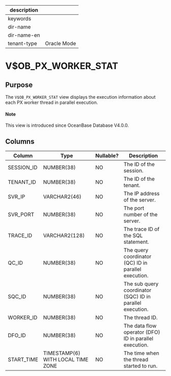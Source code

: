 |description||
|---|---|
|keywords||
|dir-name||
|dir-name-en||
|tenant-type|Oracle Mode|

# V$OB_PX_WORKER_STAT

## Purpose

The `V$OB_PX_WORKER_STAT` view displays the execution information about each PX worker thread in parallel execution.

<main id="notice" type='explain'>
  <h4>Note</h4>
  <p>This view is introduced since OceanBase Database V4.0.0. </p>
</main>

## Columns

| Column | Type | Nullable? | Description |
|------------|-----------------------------------|------------|----------------|
| SESSION_ID | NUMBER(38) | NO | The ID of the session. |
| TENANT_ID | NUMBER(38) | NO | The ID of the tenant. |
| SVR_IP | VARCHAR2(46) | NO | The IP address of the server. |
| SVR_PORT | NUMBER(38) | NO | The port number of the server. |
| TRACE_ID | VARCHAR2(128) | NO | The trace ID of the SQL statement. |
| QC_ID | NUMBER(38) | NO | The query coordinator (QC) ID in parallel execution. |
| SQC_ID | NUMBER(38) | NO | The sub query coordinator (SQC) ID in parallel execution. |
| WORKER_ID | NUMBER(38) | NO | The thread ID. |
| DFO_ID | NUMBER(38) | NO | The data flow operator (DFO) ID in parallel execution. |
| START_TIME | TIMESTAMP(6) WITH LOCAL TIME ZONE | NO | The time when the thread started to run. |
